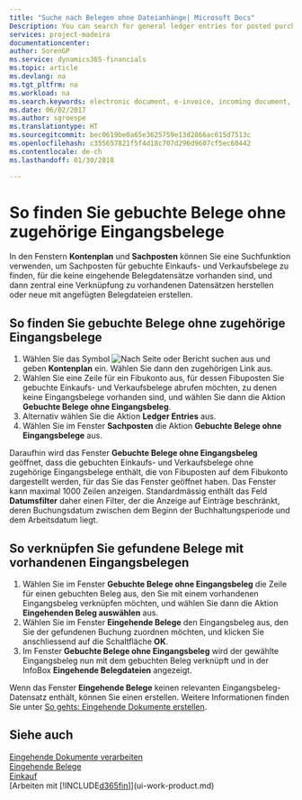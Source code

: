 ```yaml
---
title: "Suche nach Belegen ohne Dateianhänge| Microsoft Docs"
Description: You can search for general ledger entries for posted purchase and sales documents that do not have incoming electronic documents, such as imported invoices.
services: project-madeira
documentationcenter: 
author: SorenGP
ms.service: dynamics365-financials
ms.topic: article
ms.devlang: na
ms.tgt_pltfrm: na
ms.workload: na
ms.search.keywords: electronic document, e-invoice, incoming document, OCR, ecommerce, document exchange, import invoice
ms.date: 06/02/2017
ms.author: sgroespe
ms.translationtype: HT
ms.sourcegitcommit: bec0619be0a65e3625759e13d2866ac615d7513c
ms.openlocfilehash: c355657821f5f4d18c707d296d9607cf5ec60442
ms.contentlocale: de-ch
ms.lasthandoff: 01/30/2018

---
```

# <a name="find-posted-documents-without-incoming-document-records"></a>So finden Sie gebuchte Belege ohne zugehörige Eingangsbelege
In den Fenstern **Kontenplan** und **Sachposten** können Sie eine Suchfunktion verwenden, um Sachposten für gebuchte Einkaufs- und Verkaufsbelege zu finden, für die keine eingehende Belegdatensätze vorhanden sind, und dann zentral eine Verknüpfung zu vorhandenen Datensätzen herstellen oder neue mit angefügten Belegdateien erstellen.

## <a name="to-find-posted-documents-without-incoming-document-records"></a>So finden Sie gebuchte Belege ohne zugehörige Eingangsbelege
1. Wählen Sie das Symbol ![Nach Seite oder Bericht suchen](media/ui-search/search_small.png "Nach Seite oder Bericht suchen") aus und geben **Kontenplan** ein. Wählen Sie dann den zugehörigen Link aus.
2. Wählen Sie eine Zeile für ein Fibukonto aus, für dessen Fibuposten Sie gebuchte Einkaufs- und Verkaufsbelege abrufen möchten, zu denen keine Eingangsbelege vorhanden sind, und wählen Sie dann die Aktion **Gebuchte Belege ohne Eingangsbeleg**.
3. Alternativ wählen Sie die Aktion **Ledger Entries** aus.
4. Wählen Sie im Fenster **Sachposten** die Aktion **Gebuchte Belege ohne Eingangsbelege** aus.

Daraufhin wird das Fenster **Gebuchte Belege ohne Eingangsbeleg** geöffnet, dass die gebuchten Einkaufs- und Verkaufsbelege ohne zugehörige Eingangsbelege enthält, die von Fibuposten auf dem Fibukonto dargestellt werden, für das Sie das Fenster geöffnet haben. Das Fenster kann maximal 1000 Zeilen anzeigen. Standardmässig enthält das Feld **Datumsfilter** daher einen Filter, der die Anzeige auf Einträge beschränkt, deren Buchungsdatum zwischen dem Beginn der Buchhaltungsperiode und dem Arbeitsdatum liegt.

## <a name="to-connect-found-documents-to-existing-incoming-document-records"></a>So verknüpfen Sie gefundene Belege mit vorhandenen Eingangsbelegen
1. Wählen Sie im Fenster **Gebuchte Belege ohne Eingangsbeleg** die Zeile für einen gebuchten Beleg aus, den Sie mit einem vorhandenen Eingangsbeleg verknüpfen möchten, und wählen Sie dann die Aktion **Eingehenden Beleg auswählen** aus.
2. Wählen Sie im Fenster **Eingehende Belege** den Eingangsbeleg aus, den Sie der gefundenen Buchung zuordnen möchten, und klicken Sie anschliessend auf die Schaltfläche **OK**.
3. Im Fenster **Gebuchte Belege ohne Eingangsbeleg** wird der gewählte Eingangsbeleg nun mit dem gebuchten Beleg verknüpft und in der InfoBox **Eingehende Belegdateien** angezeigt.

Wenn das Fenster **Eingehende Belege** keinen relevanten Eingangsbeleg-Datensatz enthält, können Sie einen erstellen. Weitere Informationen finden Sie unter [So gehts: Eingehende Dokumente erstellen](across-how-create-income-document-records.md).

## <a name="see-also"></a>Siehe auch
[Eingehende Dokumente verarbeiten](across-process-income-documents.md)  
[Eingehende Belege](across-income-documents.md)  
[Einkauf](purchasing-manage-purchasing.md)  
[Arbeiten mit [!INCLUDE[d365fin](includes/d365fin_md.md)]](ui-work-product.md)

